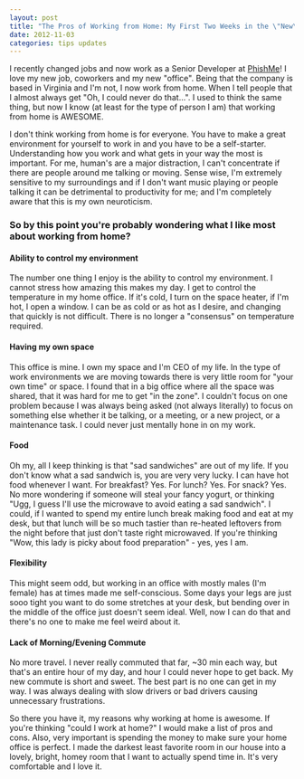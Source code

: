 ```yaml
---
layout: post
title: "The Pros of Working from Home: My First Two Weeks in the \"New\" Office"
date: 2012-11-03
categories: tips updates
---
```


<p>I recently changed jobs and now work as a Senior Developer at <a href="http://phishme.com/" target="_blank">PhishMe</a>! I love my new job, coworkers and my new "office". Being that the company is based in Virginia and I'm not, I now work from home. When I tell people that I almost always get "Oh, I could never do that...". I used to think the same thing, but now I know (at least for the type of person I am) that working from home is AWESOME.</p>
<p>I don't think working from home is for everyone. You have to make a great environment for yourself to work in and you have to be a self-starter. Understanding how you work and what gets in your way the most is important. For me, human's are a major distraction, I can't concentrate if there are people around me talking or moving. Sense wise, I'm extremely sensitive to my surroundings and if I don't want music playing or people talking it can be detrimental to productivity for me; and I'm completely aware that this is my own neuroticism.</p>
<h3>So by this point you're probably wondering what I like most about working from home?</h3>
<h4>Ability to control my environment</h4>
<p>The number one thing I enjoy is the ability to control my environment. I cannot stress how amazing this makes my day. I get to control the temperature in my home office. If it's cold, I turn on the space heater, if I'm hot, I open a window. I can be as cold or as hot as I desire, and changing that quickly is not difficult. There is no longer a "consensus" on temperature required.</p>
<h4>Having my own space</h4>
<p>This office is mine. I own my space and I'm CEO of my life. In the type of work environments we are moving towards there is very little room for "your own time" or space. I found that in a big office where all the space was shared, that it was hard for me to get "in the zone". I couldn't focus on one problem because I was always being asked (not always literally) to focus on something else whether it be talking, or a meeting, or a new project, or a maintenance task. I could never just mentally hone in on my work.</p>
<h4>Food</h4>
<p>Oh my, all I keep thinking is that "sad sandwiches" are out of my life. If you don't know what a sad sandwich is, you are very very lucky. I can have hot food whenever I want. For breakfast? Yes. For lunch? Yes. For snack? Yes. No more wondering if someone will steal your fancy yogurt, or thinking "Ugg, I guess I'll use the microwave to avoid eating a sad sandwich". I could, if I wanted to spend my entire lunch break making food and eat at my desk, but that lunch will be so much tastier than re-heated leftovers from the night before that just don't taste right microwaved. If you're thinking "Wow, this lady is picky about food preparation" - yes, yes I am.</p>
<h4>Flexibility</h4>
<p>This might seem odd, but working in an office with mostly males (I'm female) has at times made me self-conscious. Some days your legs are just sooo tight you want to do some stretches at your desk, but bending over in the middle of the office just doesn't seem ideal. Well, now I can do that and there's no one to make me feel weird about it.</p>
<h4>Lack of Morning/Evening Commute</h4>
<p>No more travel. I never really commuted that far, ~30 min each way, but that's an entire hour of my day, and hour I could never hope to get back. My new commute is short and sweet. The best part is no one can get in my way. I was always dealing with slow drivers or bad drivers causing unnecessary frustrations.</p>
<p>So there you have it, my reasons why working at home is awesome. If you're thinking "could I work at home?" I would make a list of pros and cons. Also, very important is spending the money to make sure your home office is perfect. I made the darkest least favorite room in our house into a lovely, bright, homey room that I want to actually spend time in. It's very comfortable and I love it.</p>
